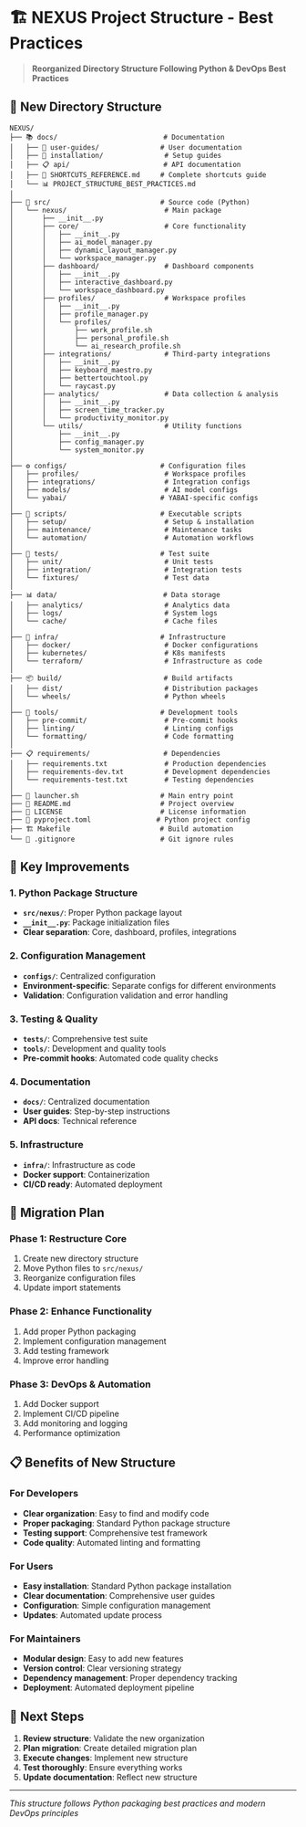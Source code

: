 # 🏗️ NEXUS Project Structure - Best Practices

> **Reorganized Directory Structure Following Python & DevOps Best Practices**

## 📁 **New Directory Structure**

```
NEXUS/
├── 📚 docs/                          # Documentation
│   ├── 📖 user-guides/               # User documentation
│   ├── 🔧 installation/               # Setup guides
│   ├── 📋 api/                       # API documentation
│   ├── 🎯 SHORTCUTS_REFERENCE.md     # Complete shortcuts guide
│   └── 📊 PROJECT_STRUCTURE_BEST_PRACTICES.md
│
├── 🧠 src/                           # Source code (Python)
│   └── nexus/                        # Main package
│       ├── __init__.py
│       ├── core/                     # Core functionality
│       │   ├── __init__.py
│       │   ├── ai_model_manager.py
│       │   ├── dynamic_layout_manager.py
│       │   └── workspace_manager.py
│       ├── dashboard/                # Dashboard components
│       │   ├── __init__.py
│       │   ├── interactive_dashboard.py
│       │   └── workspace_dashboard.py
│       ├── profiles/                 # Workspace profiles
│       │   ├── __init__.py
│       │   ├── profile_manager.py
│       │   └── profiles/
│       │       ├── work_profile.sh
│       │       ├── personal_profile.sh
│       │       └── ai_research_profile.sh
│       ├── integrations/             # Third-party integrations
│       │   ├── __init__.py
│       │   ├── keyboard_maestro.py
│       │   ├── bettertouchtool.py
│       │   └── raycast.py
│       ├── analytics/                # Data collection & analysis
│       │   ├── __init__.py
│       │   ├── screen_time_tracker.py
│       │   └── productivity_monitor.py
│       └── utils/                    # Utility functions
│           ├── __init__.py
│           ├── config_manager.py
│           └── system_monitor.py
│
├── ⚙️ configs/                       # Configuration files
│   ├── profiles/                     # Workspace profiles
│   ├── integrations/                 # Integration configs
│   ├── models/                       # AI model configs
│   └── yabai/                       # YABAI-specific configs
│
├── 🚀 scripts/                       # Executable scripts
│   ├── setup/                        # Setup & installation
│   ├── maintenance/                  # Maintenance tasks
│   └── automation/                   # Automation workflows
│
├── 🧪 tests/                         # Test suite
│   ├── unit/                         # Unit tests
│   ├── integration/                  # Integration tests
│   └── fixtures/                     # Test data
│
├── 📊 data/                          # Data storage
│   ├── analytics/                    # Analytics data
│   ├── logs/                         # System logs
│   └── cache/                        # Cache files
│
├── 🐳 infra/                         # Infrastructure
│   ├── docker/                       # Docker configurations
│   ├── kubernetes/                   # K8s manifests
│   └── terraform/                    # Infrastructure as code
│
├── 📦 build/                         # Build artifacts
│   ├── dist/                         # Distribution packages
│   └── wheels/                       # Python wheels
│
├── 🔧 tools/                         # Development tools
│   ├── pre-commit/                   # Pre-commit hooks
│   ├── linting/                      # Linting configs
│   └── formatting/                   # Code formatting
│
├── 📋 requirements/                  # Dependencies
│   ├── requirements.txt              # Production dependencies
│   ├── requirements-dev.txt          # Development dependencies
│   └── requirements-test.txt         # Testing dependencies
│
├── 🚀 launcher.sh                    # Main entry point
├── 📖 README.md                      # Project overview
├── 📄 LICENSE                        # License information
├── 🐍 pyproject.toml                # Python project config
├── 🏗️ Makefile                      # Build automation
└── 🔧 .gitignore                     # Git ignore rules
```

## 🎯 **Key Improvements**

### **1. Python Package Structure**
- **`src/nexus/`**: Proper Python package layout
- **`__init__.py`**: Package initialization files
- **Clear separation**: Core, dashboard, profiles, integrations

### **2. Configuration Management**
- **`configs/`**: Centralized configuration
- **Environment-specific**: Separate configs for different environments
- **Validation**: Configuration validation and error handling

### **3. Testing & Quality**
- **`tests/`**: Comprehensive test suite
- **`tools/`**: Development and quality tools
- **Pre-commit hooks**: Automated code quality checks

### **4. Documentation**
- **`docs/`**: Centralized documentation
- **User guides**: Step-by-step instructions
- **API docs**: Technical reference

### **5. Infrastructure**
- **`infra/`**: Infrastructure as code
- **Docker support**: Containerization
- **CI/CD ready**: Automated deployment

## 🔄 **Migration Plan**

### **Phase 1: Restructure Core**
1. Create new directory structure
2. Move Python files to `src/nexus/`
3. Reorganize configuration files
4. Update import statements

### **Phase 2: Enhance Functionality**
1. Add proper Python packaging
2. Implement configuration management
3. Add testing framework
4. Improve error handling

### **Phase 3: DevOps & Automation**
1. Add Docker support
2. Implement CI/CD pipeline
3. Add monitoring and logging
4. Performance optimization

## 📋 **Benefits of New Structure**

### **For Developers**
- **Clear organization**: Easy to find and modify code
- **Proper packaging**: Standard Python package structure
- **Testing support**: Comprehensive test framework
- **Code quality**: Automated linting and formatting

### **For Users**
- **Easy installation**: Standard Python package installation
- **Clear documentation**: Comprehensive user guides
- **Configuration**: Simple configuration management
- **Updates**: Automated update process

### **For Maintainers**
- **Modular design**: Easy to add new features
- **Version control**: Clear versioning strategy
- **Dependency management**: Proper dependency tracking
- **Deployment**: Automated deployment pipeline

## 🚀 **Next Steps**

1. **Review structure**: Validate the new organization
2. **Plan migration**: Create detailed migration plan
3. **Execute changes**: Implement new structure
4. **Test thoroughly**: Ensure everything works
5. **Update documentation**: Reflect new structure

---

*This structure follows Python packaging best practices and modern DevOps principles*
